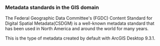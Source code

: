 ### Metadata standards in the GIS domain
The Federal Geographic Data Committee's (FGDC) Content Standard for Digital Spatial Metadata(CSDGM) is a well-known metadata standard 
that has been used in North America and around the world for many years. 

This is the type of metadata created by default with ArcGIS Desktop 9.3.1.
